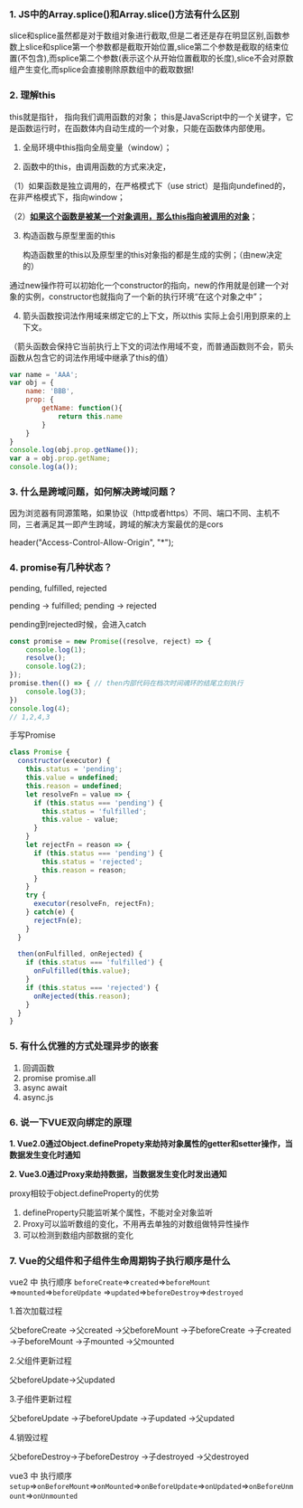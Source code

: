 ### 1. JS中的Array.splice()和Array.slice()方法有什么区别

slice和splice虽然都是对于数组对象进行截取,但是二者还是存在明显区别,函数参数上slice和splice第一个参数都是截取开始位置,slice第二个参数是截取的结束位置(不包含),而splice第二个参数(表示这个从开始位置截取的长度),slice不会对原数组产生变化,而splice会直接剔除原数组中的截取数据!



### 2. 理解this

this就是指针， 指向我们调用函数的对象；  this是JavaScript中的一个关键字，它是函数运行时，在函数体内自动生成的一个对象，只能在函数体内部使用。

1.   全局环境中this指向全局变量（window）；

2.   函数中的this，由调用函数的方式来决定，

   （1）如果函数是独立调用的，在严格模式下（use strict）是指向undefined的，在非严格模式下，指向window；

   （2）<u>**如果这个函数是被某一个对象调用，那么this指向被调用的对象**</u>；

3.   构造函数与原型里面的this

     构造函数里的this以及原型里的this对象指的都是生成的实例；（由new决定的）

通过new操作符可以初始化一个constructor的指向，new的作用就是创建一个对象的实例，constructor也就指向了一个新的执行环境“在这个对象之中”；

4.  箭头函数按词法作用域来绑定它的上下文，所以this 实际上会引用到原来的上下文。

（箭头函数会保持它当前执行上下文的词法作用域不变，而普通函数则不会，箭头函数从包含它的词法作用域中继承了this的值）


```js
var name = 'AAA';
var obj = {
    name: 'BBB',
    prop: {
        getName: function(){
            return this.name
        }
    }
}
console.log(obj.prop.getName());
var a = obj.prop.getName;
console.log(a());
```



### 3. **什么是跨域问题，如何解决跨域问题？**

因为浏览器有同源策略，如果协议（http或者https）不同、端口不同、主机不同，三者满足其一即产生跨域，跨域的解决方案最优的是cors

header("Access-Control-Allow-Origin", "*");



### 4. promise有几种状态？

pending, fulfilled, rejected

pending -> fulfilled;  pending -> rejected

pending到rejected时候，会进入catch

```js
const promise = new Promise((resolve, reject) => {
	console.log(1);
    resolve();
    console.log(2);
});
promise.then(() => { // then内部代码在档次时间魂环的结尾立刻执行
    console.log(3);
})
console.log(4);
// 1,2,4,3
```

手写Promise

```js
class Promise {
  constructor(executor) {
    this.status = 'pending';
    this.value = undefined;
    this.reason = undefined;
    let resolveFn = value => {
      if (this.status === 'pending') {
        this.status = 'fulfilled';
        this.value - value;
      }
    }
    let rejectFn = reason => {
      if (this.status === 'pending') {
        this.status = 'rejected';
        this.reason = reason;
      }
    }
    try {
      executor(resolveFn, rejectFn);
    } catch(e) {
      rejectFn(e);
    }
  }
  
  then(onFulfilled, onRejected) {
    if (this.status === 'fulfilled') {
      onFulfilled(this.value);
    }
    if (this.status === 'rejected') {
      onRejected(this.reason);
    }
  }
}
```



### 5. 有什么优雅的方式处理异步的嵌套

1. 回调函数
2. promise  promise.all
3. async await
4. async.js



### 6. **说一下VUE双向绑定的原理**

**1. Vue2.0通过Object.definePropety来劫持对象属性的getter和setter操作，当数据发生变化时通知**

**2. Vue3.0通过Proxy来劫持数据，当数据发生变化时发出通知**

proxy相较于object.defineProperty的优势

1. defineProperty只能监听某个属性，不能对全对象监听
2. Proxy可以监听数组的变化，不用再去单独的对数组做特异性操作
3. 可以检测到数组内部数据的变化



### 7. **Vue的父组件和子组件生命周期钩子执行顺序是什么**

vue2 中 执行顺序 `beforeCreate`=>`created`=>`beforeMount` =>`mounted`=>`beforeUpdate` =>`updated`=>`beforeDestroy`=>`destroyed`

1.首次加载过程

父beforeCreate ->父created ->父beforeMount ->子beforeCreate ->子created ->子beforeMount ->子mounted ->父mounted

2.父组件更新过程

父beforeUpdate->父updated

3.子组件更新过程

父beforeUpdate ->子beforeUpdate ->子updated ->父updated

4.销毁过程

父beforeDestroy->子beforeDestroy ->子destroyed ->父destroyed



vue3 中 执行顺序 `setup`=>`onBeforeMount`=>`onMounted`=>`onBeforeUpdate`=>`onUpdated`=>`onBeforeUnmount`=>`onUnmounted`